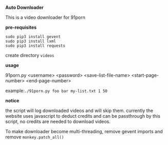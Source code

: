 **Auto Downloader**

This is a video downloader for 91porn

**pre-requisites**

```
sudo pip3 install gevent
sudo pip3 install lxml
sudo pip3 install requests
```

create directory `videos`

**usage**

91porn.py &lt;username&gt; &lt;password&gt; &lt;save-list-file-name&gt; &lt;start-page-number&gt; &lt;end-page-number&gt;

example:`./91porn.py foo bar my-list.txt 1 50`

**notice**

the script will log downloaded videos and will skip them.
currently the website uses javascript to deduct credits and can be passthrough by this script, no credits are needed to download videos.

To make downloader become multi-threading, remove gevent imports and remove `monkey.patch_all()`
